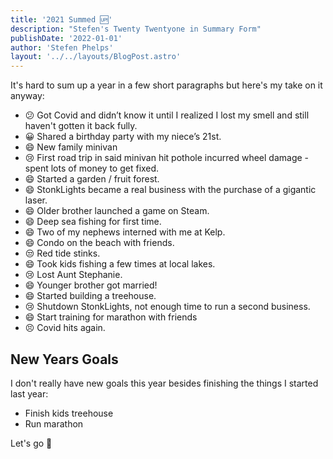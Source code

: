 ```yaml
---
title: '2021 Summed 🆙'
description: "Stefen's Twenty Twentyone in Summary Form"
publishDate: '2022-01-01'
author: 'Stefen Phelps'
layout: '../../layouts/BlogPost.astro'
---
```


It's hard to sum up a year in a few short paragraphs but here's my take on it anyway:

* 😕 Got Covid and didn’t know it until I realized I lost my smell and still haven't gotten it back fully.
* 😀 Shared a birthday party with my niece’s 21st.
* 😄 New family minivan
* 😢 First road trip in said minivan hit pothole incurred wheel damage - spent lots of money to get fixed.
* 😄 Started a garden / fruit forest.
* 😄 StonkLights became a real business with the purchase of a gigantic laser.
* 😄 Older brother launched a game on Steam.
* 😄 Deep sea fishing for first time.
* 😄 Two of my nephews interned with me at Kelp.
* 😄 Condo on the beach with friends.
* 😒 Red tide stinks.
* 😄 Took kids fishing a few times at local lakes.
* 😢 Lost Aunt Stephanie.
* 😄 Younger brother got married!
* 😄 Started building a treehouse.
* 😢 Shutdown StonkLights, not enough time to run a second business.
* 😄 Start training for marathon with friends
* 😣 Covid hits again.

## New Years Goals

I don't really have new goals this year besides finishing the things I started last year:

* Finish kids treehouse
* Run marathon

Let's go 🥂
